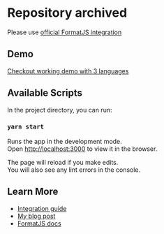 # Repository archived

Please use [official FormatJS integration](https://simplelocalize.io/docs/integrations/format-js/)

## Demo
[Checkout working demo with 3 languages](https://react-intl.simplelocalize.io)

## Available Scripts

In the project directory, you can run:

### `yarn start`

Runs the app in the development mode.<br />
Open [http://localhost:3000](http://localhost:3000) to view it in the browser.

The page will reload if you make edits.<br />
You will also see any lint errors in the console.

## Learn More

- [Integration guide](https://simplelocalize.io/docs/integrations/format-js/)
- [My blog post](https://simplelocalize.io/blog/posts/formatjs-reactjs-internationalization/)
- [FormatJS docs](https://formatjs.io/docs)
